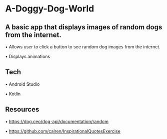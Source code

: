 # A-Doggy-Dog-World

A basic app that displays images of random dogs from the internet. 
------------
• Allows user to click a button to see random dog images from the internet.

• Displays animations

Tech
------------
• Android Studio

• Kotlin

Resources 
------------
• https://dog.ceo/dog-api/documentation/random

• https://github.com/calren/InspirationalQuotesExercise
